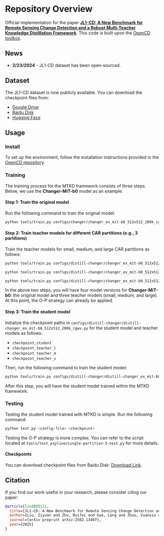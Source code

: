
# Repository Overview

Official implementation for the paper **[JL1-CD: A New Benchmark for Remote Sensing Change Detection and a Robust Multi-Teacher Knowledge Distillation Framework](https://arxiv.org/pdf/2502.13407)**. This code is built upon the [OpenCD toolbox](https://github.com/likyoo/open-cd).

## News
- **2/23/2024** - JL1-CD dataset has been open-sourced.

## Dataset
The JL1-CD dataset is now publicly available. You can download the checkpoint files from:

- [Google Drive](https://drive.google.com/drive/folders/1ELoqx7J3GrEFMX5_rRynMjW9-Poxz3Uu?usp=sharing)
- [Baidu Disk](https://pan.baidu.com/s/1_vcO4c5DM5LDuOqLwLrWJg?pwd=5byn)
- [Hugging Face](https://huggingface.co/datasets/circleLZY/JL1-CD)
## Usage

### Install

To set up the environment, follow the installation instructions provided in the [OpenCD repository](https://github.com/likyoo/open-cd).

### Training

The training process for the MTKD framework consists of three steps. Below, we use the **Changer-MiT-b0** model as an example:

#### Step 1: Train the original model

Run the following command to train the original model:

```bash
python tools/train.py configs/changer/changer_ex_mit-b0_512x512_200k_cgwx.py --work-dir /path/to/save/models/Changer-mit-b0/initial
```

#### Step 2: Train teacher models for different CAR partitions (e.g., 3 partitions)

Train the teacher models for small, medium, and large CAR partitions as follows:

```bash
python tools/train.py configs/distill-changer/changer_ex_mit-b0_512x512_200k_cgwx-small.py --work-dir /path/to/save/models/Changer-mit-b0/small

python tools/train.py configs/distill-changer/changer_ex_mit-b0_512x512_200k_cgwx-medium.py --work-dir /path/to/save/models/Changer-mit-b0/medium

python tools/train.py configs/distill-changer/changer_ex_mit-b0_512x512_200k_cgwx-large.py --work-dir /path/to/save/models/Changer-mit-b0/large
```

In the above two steps, you will have four model versions for **Changer-MiT-b0**: the original model and three teacher models (small, medium, and large). At this point, the O-P strategy can already be applied.

#### Step 3: Train the student model

Initialize the checkpoint paths in `configs/distill-changer/distill-changer_ex_mit-b0_512x512_200k_cgwx.py` for the student model and teacher models as follows:

- `checkpoint_student`
- `checkpoint_teacher_l`
- `checkpoint_teacher_m`
- `checkpoint_teacher_s`

Then, run the following command to train the student model:

```bash
python tools/train.py configs/distill-changer/distill-changer_ex_mit-b0_512x512_200k_cgwx.py --work-dir /path/to/save/models/Changer-mit-b0/distill
```

After this step, you will have the student model trained within the MTKD framework.

### Testing

Testing the student model trained with MTKD is simple. Run the following command:

```bash
python test.py <config-file> <checkpoint>
```

Testing the O-P strategy is more complex. You can refer to the script located at `tools/test_pipline/single-partition-3-test.py` for more details.

#### Checkpoints

You can download checkpoint files from Baidu Disk: [Download Link](https://pan.baidu.com/s/1F5MIGCCiNHFifNl_kDiklA?pwd=4tid).


## Citation

If you find our work useful in your research, please consider citing our paper:

```bibtex
@article{liu2025jl1,
  title={JL1-CD: A New Benchmark for Remote Sensing Change Detection and a Robust Multi-Teacher Knowledge Distillation Framework},
  author={Liu, Ziyuan and Zhu, Ruifei and Gao, Long and Zhou, Yuanxiu and Ma, Jingyu and Gu, Yuantao},
  journal={arXiv preprint arXiv:2502.13407},
  year={2025}
}
```
